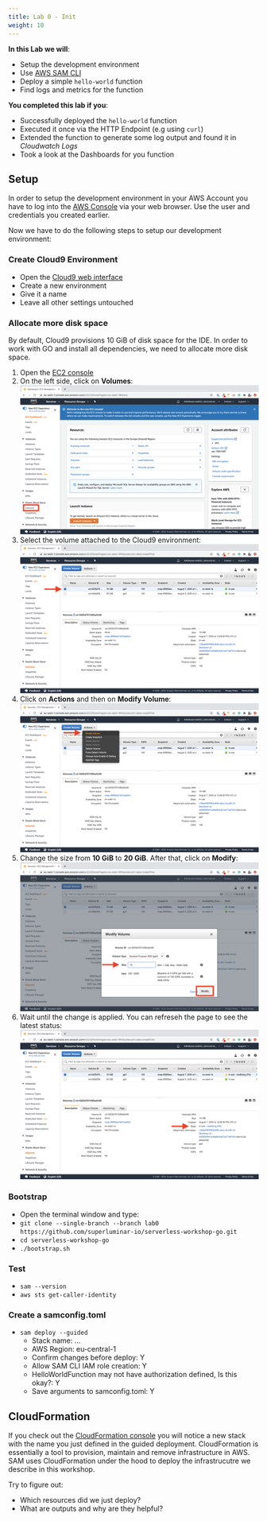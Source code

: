```yaml
---
title: Lab 0 - Init
weight: 10
---
```


**In this Lab we will**:

- Setup the development environment
- Use [AWS SAM CLI](https://docs.aws.amazon.com/serverless-application-model/latest/developerguide/serverless-sam-cli-command-reference.html)
- Deploy a simple `hello-world` function
- Find logs and metrics for the function

**You completed this lab if you**:

- Successfully deployed the `hello-world` function
- Executed it once via the HTTP Endpoint (e.g using `curl`)
- Extended the function to generate some log output and found it in *Cloudwatch Logs*
- Took a look at the Dashboards for you function

## Setup

In order to setup the development environment in your AWS Account you have to log into the [AWS Console](https://console.aws.amazon.com/) via your
web browser. Use the user and credentials you created earlier.

Now we have to do the following steps to setup our development environment:

### Create Cloud9 Environment
- Open the [Cloud9 web interface](https://eu-central-1.console.aws.amazon.com/cloud9/home?region=eu-central-1#)
- Create a new environment
- Give it a name
- Leave all other settings untouched

### Allocate more disk space

By default, Cloud9 provisions 10 GiB of disk space for the IDE. In order to work with GO and install all dependencies, we need to allocate more disk space.

1. Open the [EC2 console](http://console.aws.amazon.com/ec2)
2. On the left side, click on **Volumes**:
  ![AWS EC2 Console](./ec2-console.png)
3. Select the volume attached to the Cloud9 environment:
  ![AWS EC2 Volume Selection](./ec2-volume-selection.png)
4. Click on **Actions** and then on **Modify Volume**:
  ![AWS EC2 Volume Actions Dropdown](./ec2-volume-modify.png)
4. Change the size from **10 GiB** to **20 GiB**. After that, click on **Modify**:
  ![AWS EC2 Volume Modify Modal](./ec2-volume-size.png)
5. Wait until the change is applied. You can refreseh the page to see the latest status:
  ![AWS EC2 Volume State Processing](./ec2-volume-state-processing.png)

### Bootstrap
- Open the terminal window and type:
- `git clone --single-branch --branch lab0 https://github.com/superluminar-io/serverless-workshop-go.git`
- `cd serverless-workshop-go`
- `./bootstrap.sh`


### Test
- `sam --version`
- `aws sts get-caller-identity`

### Create a samconfig.toml
- `sam deploy --guided`
  - Stack name: ...
  - AWS Region: eu-central-1
  - Confirm changes before deploy: Y
  - Allow SAM CLI IAM role creation: Y
  - HelloWorldFunction may not have authorization defined, Is this okay?: Y
  - Save arguments to samconfig.toml: Y

## CloudFormation

If you check out the [CloudFormation console](https://eu-central-1.console.aws.amazon.com/cloudformation/home?region=eu-central-1) you will notice a new stack with the name you just defined in the guided deployment. CloudFormation is essentially a tool to provision, maintain and remove infrastructure in AWS. SAM uses CloudFormation under the hood to deploy the infrastrucutre we describe in this workshop.

Try to figure out:

- Which resources did we just deploy?
- What are outputs and why are they helpful?
